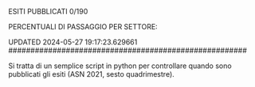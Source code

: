 ESITI PUBBLICATI 0/190 

PERCENTUALI DI PASSAGGIO PER SETTORE:

UPDATED 2024-05-27 19:17:23.629661
###################################################### 

Si tratta di un semplice script in python per controllare quando sono pubblicati gli esiti (ASN 2021, sesto quadrimestre).

